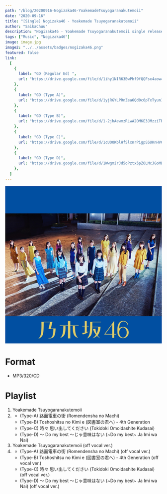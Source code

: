 ```yaml
---
path: "/blog/20200916-Nogizaka46-YoakemadeTsuyogaranakutemoii"
date: "2020-09-16"
title: "[Single] Nogizaka46 - Yoakemade Tsuyogaranakutemoii"
author: "SaikaChuu"
description: "Nogizaka46 - Yoakemade Tsuyogaranakutemoii single released. Recommended Music!"
tags: ["Music", "Nogizaka46"]
image: image.jpg
image2: "../../assets/badges/nogizaka46.png"
featured: false
link:
  [
    {
      label: "GD (Regular Ed) ",
      url: "https://drive.google.com/file/d/1ihy1NIR63BwPhf9fQQFsx4aow4nhvwDZ/view?usp=sharing",
    },
    {
      label: "GD (Type A)",
      url: "https://drive.google.com/file/d/1yjRGYLPRnZea6Qd0c6pTxTyun1_8pX2V/view?usp=sharing",
    },
    {
      label: "GD (Type B)",
      url: "https://drive.google.com/file/d/1-2jhAewmzRLwA2OMKE3JMzziTb51IHuO/view?usp=sharing",
    },
    {
      label: "GD (Type C)",
      url: "https://drive.google.com/file/d/1cUOOKblHfSlxnrPigpSSUKnHVGw13mgg/view?usp=sharing",
    },
    {
      label: "GD (Type D)",
      url: "https://drive.google.com/file/d/1WwgmirJd5oPztx5pZOLMcJGoMES6JMXT/view?usp=sharing",
    },
  ]
---
```


![Nogizaka46 - Yoakemade Tsuyogaranakutemoii](./image.jpg)

# Format

- MP3/320/CD

# Playlist

1. Yoakemade Tsuyogaranakutemoii
2. - (Type-A) 路面電車の街 (Romendensha no Machi)
   - (Type-B) Toshoshitsu no Kimi e (図書室の君へ) - 4th Generation
   - (Type-C) 時々 思い出してください (Tokidoki Omoidashite Kudasai)
   - (Type-D) ～ Do my best ～じゃ意味はない (~Do my best~ Ja Imi wa Nai)
3. Yoakemade Tsuyogaranakutemoii (off vocal ver.)
4. - (Type-A) 路面電車の街 (Romendensha no Machi) (off vocal ver.)
   - (Type-B) Toshoshitsu no Kimi e (図書室の君へ) - 4th Generation (off vocal ver.)
   - (Type-C) 時々 思い出してください (Tokidoki Omoidashite Kudasai) (off vocal ver.)
   - (Type-D) ～ Do my best ～じゃ意味はない (~Do my best~ Ja Imi wa Nai) (off vocal ver.)
